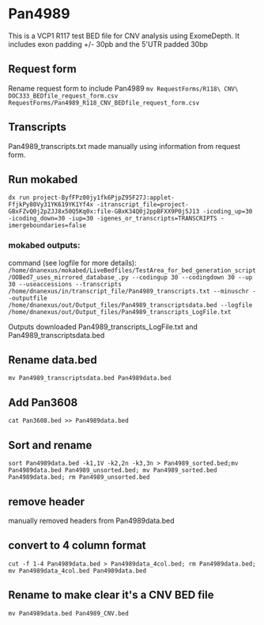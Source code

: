 # Pan4989
This is a VCP1 R117 test BED file for CNV analysis using ExomeDepth. It includes exon padding +/- 30pb and the 5'UTR padded 30bp

## Request form
Rename request form to include Pan4989
`mv RequestForms/R118\ CNV\ DOC333_BEDfile_request_form.csv RequestForms/Pan4989_R118_CNV_BEDfile_request_form.csv`

## Transcripts
Pan4989_transcripts.txt made manually using information from request form.

## Run mokabed
`dx run project-ByfFPz00jy1fk6PjpZ95F27J:applet-FfjkPy80Vy31YK619YK1Yf4x -itranscript_file=project-GBxFZvQ0j2pZJJ8x50Q5Kq0x:file-GBxK34Q0j2ppBFXX9P0j5J13 -icoding_up=30 -icoding_down=30 -iup=30 -igenes_or_transcripts=TRANSCRIPTS -imergeboundaries=false`

### mokabed outputs:
command (see logfile for more details):
`/home/dnanexus/mokabed/LiveBedfiles/TestArea_for_bed_generation_script/OOBed7_uses_mirrored_database_.py --codingup 30 --codingdown 30 --up 30 --useaccessions --transcripts /home/dnanexus/in/transcript_file/Pan4989_transcripts.txt --minuschr --outputfile /home/dnanexus/out/Output_files/Pan4989_transcriptsdata.bed --logfile /home/dnanexus/out/Output_files/Pan4989_transcripts_LogFile.txt`

Outputs downloaded Pan4989_transcripts_LogFile.txt and Pan4989_transcriptsdata.bed

## Rename data.bed
`mv Pan4989_transcriptsdata.bed Pan4989data.bed`

## Add Pan3608
`cat Pan3608.bed >> Pan4989data.bed`

## Sort and rename
`sort Pan4989data.bed -k1,1V -k2,2n -k3,3n > Pan4989_sorted.bed;mv Pan4989data.bed Pan4989_unsorted.bed; mv Pan4989_sorted.bed Pan4989data.bed; rm Pan4989_unsorted.bed`

## remove header
manually removed headers from Pan4989data.bed

## convert to 4 column format
`cut -f 1-4 Pan4989data.bed > Pan4989data_4col.bed; rm Pan4989data.bed; mv Pan4989data_4col.bed Pan4989data.bed`

## Rename to make clear it's a CNV BED file
`mv Pan4989data.bed Pan4989_CNV.bed`